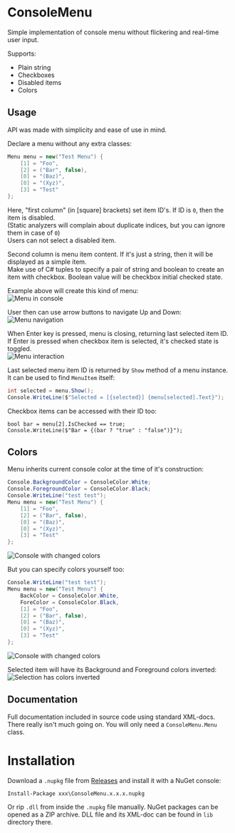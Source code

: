 # ConsoleMenu
Simple implementation of console menu without flickering and real-time user input.

Supports:
* Plain string
* Checkboxes
* Disabled items
* Colors

## Usage
API was made with simplicity and ease of use in mind.

Declare a menu without any extra classes:
```cs
Menu menu = new("Test Menu") {
	[1] = "Foo",
	[2] = ("Bar", false),
	[0] = "(Baz)",
	[0] = "(Xyz)",
	[3] = "Test"
};
```
Here, "first column" (in [square] brackets) set item ID's. If ID is `0`, then the item is disabled.  
(Static analyzers will complain about duplicate indices, but you can ignore them in case of `0`)  
Users can not select a disabled item.

Second column is menu item content. If it's just a string, then it will be displayed as a simple item.  
Make use of C# tuples to specify a pair of string and boolean to create an item with checkbox. Boolean value will be checkbox initial checked state.

Example above will create this kind of menu:  
![Menu in console](https://i.imgur.com/X5l0b61.png)

User then can use arrow buttons to navigate Up and Down:  
![Menu navigation](https://i.imgur.com/r77zA5J.gif)

When Enter key is pressed, menu is closing, returning last selected item ID.  
If Enter is pressed when checkbox item is selected, it's checked state is toggled.  
![Menu interaction](https://i.imgur.com/gU1EOVS.gif)

Last selected menu item ID is returned by `Show` method of a menu instance. It can be used to find `MenuItem` itself:
```cs
int selected = menu.Show();
Console.WriteLine($"Selected = [{selected}] {menu[selected].Text}");
```

Checkbox items can be accessed with their ID too:
```
bool bar = menu[2].IsChecked == true;
Console.WriteLine($"Bar = {(bar ? "true" : "false")}");
```

## Colors
Menu inherits current console color at the time of it's construction:
```cs
Console.BackgroundColor = ConsoleColor.White;
Console.ForegroundColor = ConsoleColor.Black;
Console.WriteLine("test test");
Menu menu = new("Test Menu") {
	[1] = "Foo",
	[2] = ("Bar", false),
	[0] = "(Baz)",
	[0] = "(Xyz)",
	[3] = "Test"
};
```
![Console with changed colors](https://i.imgur.com/9oOVxGk.png)

But you can specify colors yourself too:
```cs
Console.WriteLine("test test");
Menu menu = new("Test Menu") {
	BackColor = ConsoleColor.White,
	ForeColor = ConsoleColor.Black,
	[1] = "Foo",
	[2] = ("Bar", false),
	[0] = "(Baz)",
	[0] = "(Xyz)",
	[3] = "Test"
};
```
![Console with changed colors](https://i.imgur.com/gn5gIJ7.png)

Selected item will have its Background and Foreground colors inverted:
![Selection has colors inverted](https://i.imgur.com/vdxHOXP.gif)

## Documentation
Full documentation included in source code using standard XML-docs.  
There really isn't much going on. You will only need a `ConsoleMenu.Menu` class.

# Installation
Download a `.nupkg` file from [Releases](https://github.com/Tea-Cup/ConsoleMenu/releases) and install it with a NuGet console:
```
Install-Package xxx\ConsoleMenu.x.x.x.nupkg
```
Or rip `.dll` from inside the `.nupkg` file manually. NuGet packages can be opened as a ZIP archive. DLL file and its XML-doc can be found in `lib` directory there.
